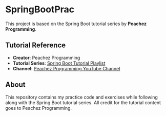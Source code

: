 # SpringBootPrac

This project is based on the Spring Boot tutorial series by **Peachez Programming**.

## Tutorial Reference
- **Creator**: Peachez Programming
- **Tutorial Series**: [Spring Boot Tutorial Playlist](https://www.youtube.com/watch?v=eHw8bNZ7xi4&list=PL7TZZ2ip0DRCmJ57pzkc3EChRTJ6pm_bH)
- **Channel**: [Peachez Programming YouTube Channel](https://www.youtube.com/@PeachezProgramming)

## About
This repository contains my practice code and exercises while following along with the Spring Boot tutorial series. All credit for the tutorial content goes to Peachez Programming.
